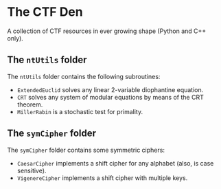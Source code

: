 # The CTF Den

A collection of CTF resources in ever growing shape (Python and C++ only).

## The `ntUtils` folder
The `ntUtils` folder contains the following subroutines:
- `ExtendedEuclid` solves any linear 2-variable diophantine equation.
- `CRT` solves any system of modular equations by means of the CRT theorem.
- `MillerRabin` is a stochastic test for primality.

## The `symCipher` folder
The `symCipher` folder contains some symmetric ciphers:
- `CaesarCipher` implements a shift cipher for any alphabet (also, is case sensitive).
- `VigenereCipher` implements a shift cipher with multiple keys.
